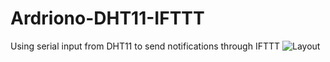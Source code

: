 # Ardriono-DHT11-IFTTT
Using serial input from DHT11 to send notifications through IFTTT
![Layout](BreadboardLayout.png)
